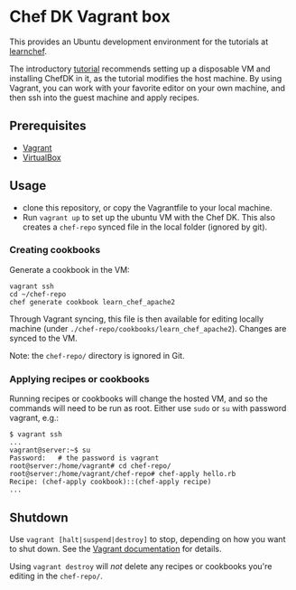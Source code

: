 # Chef DK Vagrant box

This provides an Ubuntu development environment for the tutorials at
[learnchef](https://learn.chef.io).

The introductory [tutorial](https://learn.chef.io/)
recommends setting up a disposable VM and installing ChefDK in it, as
the tutorial modifies the host machine.  By using Vagrant, you can
work with your favorite editor on your own machine, and then ssh into
the guest machine and apply recipes.

## Prerequisites

* [Vagrant](http://vagrantup.com/downloads)
* [VirtualBox](https://www.virtualbox.org/)

## Usage

* clone this repository, or copy the Vagrantfile to your local machine.
* Run `vagrant up` to set up the ubuntu VM with the Chef DK.  This
  also creates a `chef-repo` synced file in the local folder (ignored
  by git).

### Creating cookbooks

Generate a cookbook in the VM:

    vagrant ssh
    cd ~/chef-repo
    chef generate cookbook learn_chef_apache2

Through Vagrant syncing, this file is then available for editing
locally machine (under `./chef-repo/cookbooks/learn_chef_apache2`).
Changes are synced to the VM.

Note: the `chef-repo/` directory is ignored in Git.

### Applying recipes or cookbooks

Running recipes or cookbooks will change the hosted VM, and so the
commands will need to be run as root.  Either use `sudo` or `su` with
password vagrant, e.g.:

    $ vagrant ssh
    ...
    vagrant@server:~$ su
    Password:   # the password is vagrant
    root@server:/home/vagrant# cd chef-repo/
    root@server:/home/vagrant/chef-repo# chef-apply hello.rb
    Recipe: (chef-apply cookbook)::(chef-apply recipe)
    ...

## Shutdown

Use `vagrant [halt|suspend|destroy]` to stop, depending on how you
want to shut down.  See the [Vagrant
documentation](https://docs.vagrantup.com/v2/getting-started/teardown.html)
for details.

Using `vagrant destroy` will *not* delete any recipes or cookbooks you're
editing in the `chef-repo/`.
